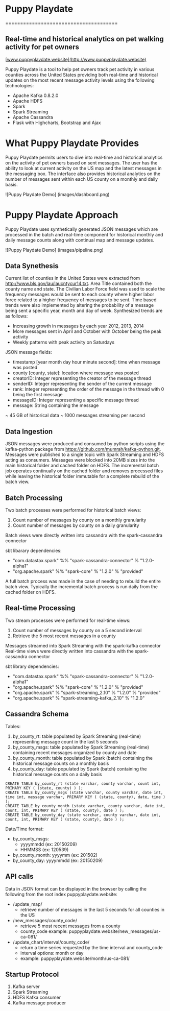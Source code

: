 # Puppy Playdate
======================================

## Real-time and historical analytics on pet walking activity for pet owners
[www.puppyplaydate.website](http://www.puppyplaydate.website)

Puppy Playdate is a tool to help pet owners track pet activity in various counties across the United States providing both real-time and historical updates on the most recent message activity levels using the following technologies:
- Apache Kafka 0.8.2.0
- Apache HDFS
- Spark
- Spark Streaming
- Apache Cassandra
- Flask with Highcharts, Bootstrap and Ajax

# What Puppy Playdate Provides
Puppy Playdate permits users to dive into real-time and historical analytics on the activity of pet owners based on sent messages. The user has the ability to look at current activity on the US map and the latest messages in the messaging box. The interface also provides historical analytics on the number of messages sent within each US county on a monthly and daily basis. 

![Puppy Playdate Demo] (images/dashboard.png)

# Puppy Playdate Approach
Puppy Playdate uses synthetically generated JSON messages which are processed in the batch and real-time component for historical monthly and daily message counts along with continual map and message updates.

![Puppy Playdate Demo] (images/pipeline.png)

## Data Synethesis
Current list of counties in the United States were extracted from http://www.bls.gov/lau/laucntycur14.txt. Area Title contained both the county name and state. The Civilian Labor Force field was used to scale the frequency messages would be sent to each county where higher labor force related to a higher frequency of messages to be sent. Time based trends were also implemented by altering the probability of a message being sent a specific year, month and day of week. Synthesized trends are as follows:
- Increasing growth in messages by each year 2012, 2013, 2014
- More messages sent in April and October with October being the peak activity
- Weekly patterns with peak activity on Saturdays

JSON message fields:
- timestamp [year month day hour minute second]: time when message was posted
- county [county, state]: location where message was posted
- creatorID: Integer representing the creator of the message thread
- senderID: Integer representing the sender of the current message
- rank: Integer representing the order of the message in the thread with 0 being the first message
- messageID: Integer representing a specific message thread
- message: String containing the message

~ 45 GB of historical data
~ 1000 messages streaming per second

## Data Ingestion
JSON messages were produced and consumed by python scripts using the kafka-python package from https://github.com/mumrah/kafka-python.git. Messages were published to a single topic with Spark Streaming and HDFS acting as consumers. Messages were blocked into 20MB sizes into the main historical folder and cached folder on HDFS. The incremental batch job operates continually on the cached folder and removes processed files while leaving the historical folder immutable for a complete rebuild of the batch view.

## Batch Processing
Two batch processes were performed for historical batch views:

1. Count number of messages by county on a monthly granularity
2. Count number of messages by county on a daily granularity

Batch views were directly written into cassandra with the spark-cassandra connector

sbt libarary dependencies:
- "com.datastax.spark" %% "spark-cassandra-connector" % "1.2.0-alpha1"
- "org.apache.spark" %% "spark-core" % "1.2.0" % "provided"

A full batch process was made in the case of needing to rebuild the entire batch view. Typically the incremental batch process is run daily from the cached folder on HDFS. 

## Real-time Processing
Two stream processes were performed for real-time views:

1. Count number of messages by county on a 5 second interval
2. Retrieve the 5 most recent messages in a county

Messages streamed into Spark Streaming with the spark-kafka connector
Real-time views were directly written into cassandra with the spark-cassandra connector

sbt library dependencies:
- "com.datastax.spark" %% "spark-cassandra-connector" % "1.2.0-alpha1"
- "org.apache.spark" %% "spark-core" % "1.2.0" % "provided"
- "org.apache.spark" % "spark-streaming_2.10" % "1.2.0" % "provided"
- "org.apache.spark" % "spark-streaming-kafka_2.10" % "1.2.0"
  
## Cassandra Schema
Tables:

1. by_county_rt: table populated by Spark Streaming (real-time) representing message count in the last 5 seconds
2. by_county_msgs: table populated by Spark Streaming (real-time) containing recent messages organized by county and date
3. by_county_month: table populated by Spark (batch) containing the historical message counts on a monthly basis
4. by_county_day: table populated by Spark (batch) containing the historical message counts on a daily basis
```
CREATE TABLE by_county_rt (state varchar, county varchar, count int, PRIMARY KEY ( (state, county) ) );
CREATE TABLE by_county_msgs (state varchar, county varchar, date int, time int, message varchar, PRIMARY KEY ( (state, county), date, time ) );
CREATE TABLE by_county_month (state varchar, county varchar, date int, count, int, PRIMARY KEY ( (state, county), date ) );
CREATE TABLE by_county_day (state varchar, county varchar, date int, count, int, PRIMARY KEY ( (state, county), date ) );
```
Date/Time format: 
- by_county_msgs: 
  - yyyymmdd (ex: 20150209)
  - HHMMSS (ex: 120539)
- by_county_month: yyyymm (ex: 201502)
- by_county_day: yyyymmdd (ex: 20150209)

## API calls
Data in JSON format can be displayed in the browser by calling the following from the root index puppyplaydate.website:

- /update_map/
  - retrieve number of messages in the last 5 seconds for all counties in the US
- /new_messages/county_code/
  - retrieve 5 most recent messages from a county
  - county_code example: puppyplaydate.website/new_messages/us-ca-081/
- /update_chart/interval/county_code/
  - return a time series requested by the time interval and county_code
  - interval options: month or day
  - example: puppyplaydate.website/month/us-ca-081/

## Startup Protocol
1. Kafka server
2. Spark Streaming
3. HDFS Kafka consumer
4. Kafka message producer
